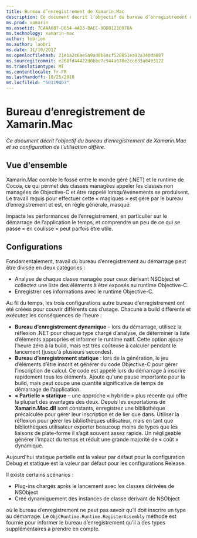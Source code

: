 ```yaml
---
title: Bureau d’enregistrement de Xamarin.Mac
description: Ce document décrit l’objectif du bureau d’enregistrement de Xamarin.Mac et son statique partielle, statique et dynamique (hybride) des configurations de l’utilisation.
ms.prod: xamarin
ms.assetid: 7CAAA6B7-D654-4AD3-BAEC-9DD01210978A
ms.technology: xamarin-mac
author: lobrien
ms.author: laobri
ms.date: 11/10/2017
ms.openlocfilehash: 21e1a2c6ae5a9ad8b6acf520851ea92a340da887
ms.sourcegitcommit: e268fd44422d0bbc7c944a678e2cc633a0493122
ms.translationtype: MT
ms.contentlocale: fr-FR
ms.lasthandoff: 10/25/2018
ms.locfileid: "50119403"
---
```

# <a name="xamarinmac-registrar"></a>Bureau d’enregistrement de Xamarin.Mac

_Ce document décrit l’objectif du bureau d’enregistrement de Xamarin.Mac et sa configuration de l’utilisation diffère._

## <a name="overview"></a>Vue d'ensemble

Xamarin.Mac comble le fossé entre le monde géré (.NET) et le runtime de Cocoa, ce qui permet des classes managées appeler les classes non managées de Objective-C et être rappelé lorsqu’événements se produisent. Le travail requis pour effectuer cette « magiques » est géré par le bureau d’enregistrement et est, en règle générale, masqué.

Impacte les performances de l’enregistrement, en particulier sur le démarrage de l’application le temps, et comprendre un peu de ce qui se passe « en coulisse » peut parfois être utile.

## <a name="configurations"></a>Configurations

Fondamentalement, travail du bureau d’enregistrement au démarrage peut être divisée en deux catégories :

- Analyse de chaque classe managée pour ceux dérivant NSObject et collectez une liste des éléments à être exposés au runtime Objective-C.
- Enregistrer ces informations avec le runtime Objective-C.

Au fil du temps, les trois configurations autre bureau d’enregistrement ont été créées pour couvrir différents cas d’usage. Chacune a build différente et exécutez les conséquences de l’heure :

- **Bureau d’enregistrement dynamique** – lors du démarrage, utilisez la réflexion .NET pour chaque type chargé d’analyse, de déterminer la liste d’éléments appropriés et informer le runtime natif. Cette option ajoute l’heure zéro à la build, mais est très coûteuse à calculer pendant le lancement (jusqu'à plusieurs secondes).
- **Bureau d’enregistrement statique** : lors de la génération, le jeu d’éléments d’être inscrit et générer du code Objective-C pour gérer l’inscription de calcul. Ce code est appelé lors du démarrage à inscrire rapidement tous les éléments. Ajoute qu'une pause importante pour la build, mais peut coupe une quantité significative de temps de démarrage de l’application.
- **« Partielle » statique** – une approche « hybride » plus récente qui offre la plupart des avantages des deux. Depuis les exportations de **Xamarin.Mac.dll** sont constants, enregistrez une bibliothèque précalculée pour gérer leur inscription et de lier que dans. Utiliser la réflexion pour gérer les bibliothèques utilisateur, mais en tant que bibliothèques utilisateur exporter beaucoup moins de types que les liaisons de plate-forme il s’agit souvent assez rapide. Un négligeable générer l’impact du temps et réduit une grande majorité de « coût » dynamique.

Aujourd'hui statique partielle est la valeur par défaut pour la configuration Debug et statique est la valeur par défaut pour les configurations Release.

Il existe certains scénarios :

- Plug-ins chargés après le lancement avec les classes dérivées de NSObject
- Créé dynamiquement des instances de classe dérivant de NSObject

où le bureau d’enregistrement ne peut pas savoir qu’il doit inscrire un type au démarrage. Le `ObjCRuntime.Runtime.RegisterAssembly` méthode est fournie pour informer le bureau d’enregistrement qu’il a des types supplémentaires à prendre en compte.
